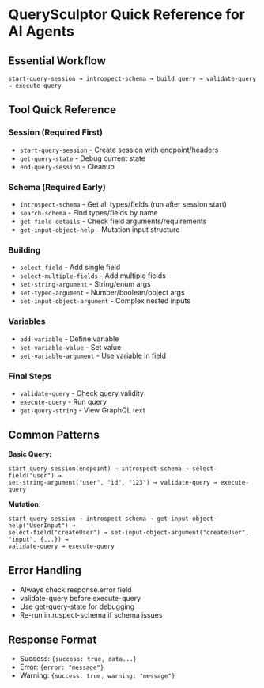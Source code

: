# QuerySculptor Quick Reference for AI Agents

## Essential Workflow
```
start-query-session → introspect-schema → build query → validate-query → execute-query
```

## Tool Quick Reference

### Session (Required First)
- `start-query-session` - Create session with endpoint/headers
- `get-query-state` - Debug current state
- `end-query-session` - Cleanup

### Schema (Required Early)  
- `introspect-schema` - Get all types/fields (run after session start)
- `search-schema` - Find types/fields by name
- `get-field-details` - Check field arguments/requirements
- `get-input-object-help` - Mutation input structure

### Building
- `select-field` - Add single field
- `select-multiple-fields` - Add multiple fields
- `set-string-argument` - String/enum args
- `set-typed-argument` - Number/boolean/object args  
- `set-input-object-argument` - Complex nested inputs

### Variables
- `add-variable` - Define variable
- `set-variable-value` - Set value
- `set-variable-argument` - Use variable in field

### Final Steps
- `validate-query` - Check query validity
- `execute-query` - Run query
- `get-query-string` - View GraphQL text

## Common Patterns

**Basic Query:**
```
start-query-session(endpoint) → introspect-schema → select-field("user") → 
set-string-argument("user", "id", "123") → validate-query → execute-query
```

**Mutation:**
```
start-query-session → introspect-schema → get-input-object-help("UserInput") →
select-field("createUser") → set-input-object-argument("createUser", "input", {...}) →
validate-query → execute-query
```

## Error Handling
- Always check response.error field
- validate-query before execute-query
- Use get-query-state for debugging
- Re-run introspect-schema if schema issues

## Response Format
- Success: `{success: true, data...}`
- Error: `{error: "message"}`
- Warning: `{success: true, warning: "message"}`